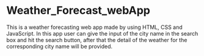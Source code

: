 # Weather_Forecast_webApp
This is a weather forecasting web app made by using HTML, CSS and JavaScript. In this app user can give the input of the city name in the search box and hit the search button, after that the detail of the weather for the corresponding city name will be provided. 
